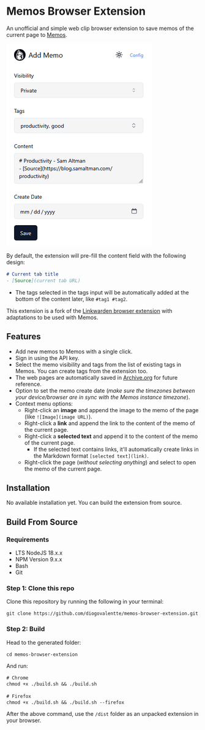 # Memos Browser Extension

An unofficial and simple web clip browser extension to save memos of the current page to [Memos](https://github.com/usememos/memos).

![Image](/assets/memos-extension.png)

By default, the extension will pre-fill the content field with the following design: 
```markdown
# Current tab title
- [Source](current tab URL)
```

- The tags selected in the tags input will be automatically added at the bottom of the content later, like `#tag1 #tag2`.

This extension is a fork of the [Linkwarden browser extension](https://github.com/linkwarden/browser-extension) with adaptations to be used with Memos.

## Features

- Add new memos to Memos with a single click.
- Sign in using the API key.
- Select the memo visibility and tags from the list of existing tags in Memos. You can create tags from the extension too.
- The web pages are automatically saved in [Archive.org](https://archive.org/web/) for future reference.
- Option to set the memo create date (*make sure the timezones between your device/browser are in sync with the Memos instance timezone*).
- Context menu options:
  - Right-click an **image** and append the image to the memo of the page (like `![Image](image URL)`).
  - Right-click a **link** and append the link to the content of the memo of the current page.
  - Right-click a **selected text** and append it to the content of the memo of the current page.
    - If the selected text contains links, it'll automatically create links in the Markdown format `[selected text](link)`.
  - Right-click the page (*without selecting anything*) and select to open the memo of the current page.

## Installation

No available installation yet. You can build the extension from source.

## Build From Source

### Requirements

- LTS NodeJS 18.x.x
- NPM Version 9.x.x
- Bash
- Git

### Step 1: Clone this repo

Clone this repository by running the following in your terminal:

```
git clone https://github.com/diogovalentte/memos-browser-extension.git
```

### Step 2: Build

Head to the generated folder:

```
cd memos-browser-extension
```

And run:

```
# Chrome
chmod +x ./build.sh && ./build.sh

# Firefox
chmod +x ./build.sh && ./build.sh --firefox
```

After the above command, use the `/dist` folder as an unpacked extension in your browser.
